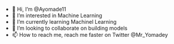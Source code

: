 - 👋 Hi, I’m @Ayomade11
- 👀 I’m interested in Machine Learning 
- 🌱 I’m currently learning Machinel Learning
- 💞️ I’m looking to collaborate on building models
- 📫 How to reach me, reach me faster on Twitter @Mr_Yomadey 

<!---
Ayomade11/Ayomade11 is a ✨ special ✨ repository because its `README.md` (this file) appears on your GitHub profile.
You can click the Preview link to take a look at your changes.
--->
